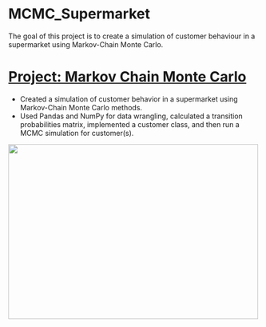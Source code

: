 # MCMC_Supermarket
The goal of this project is to create a simulation of customer behaviour in a supermarket using Markov-Chain Monte Carlo.

# [Project: Markov Chain Monte Carlo](https://github.com/spicedacademy/fenugreek-student-code/tree/karen/week_08_project)

* Created a simulation of customer behavior in a supermarket using Markov-Chain Monte Carlo methods.
* Used Pandas and NumPy for data wrangling, calculated a transition probabilities matrix, implemented a customer class, and then run a MCMC simulation for customer(s).

<img src="https://github.com/kbolon1/Portfolio/blob/main/images/MCMC_EDA.png" width="500" height="350">